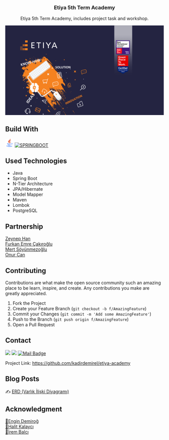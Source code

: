 
 <h3 align="center">Etiya 5th Term Academy</h3>
 <p align="center">Etiya 5th Term Academy, includes project task and workshop. </p>

![](homeworks/images/etiya.png)
 
## Build With
 <a href="https://github.com/kadirdemirel" rel="nofollow"><img align="" alt="JAVA" width="26px" src="https://raw.githubusercontent.com/kadirdemirel/kadirdemirel/main/images/java.png" style="max-width:100%;"></a>
  <a href="https://github.com/kadirdemirel" rel="nofollow"><img align="" alt="SPRINGBOOT" width="26px" src="https://miro.medium.com/fit/c/294/294/1*R6jBaoIrvb49knSiTJ7lgA.png" style="max-width:100%;"></a>

## Used Technologies 
- Java
- Spring Boot
- N-Tier Architecture
- JPA/Hibernate
- Model Mapper
- Maven
- Lombok
- PostgreSQL
## Partnership
<a href="https://github.com/zeynephan49">Zeynep Han</a> <br>
<a href="https://github.com/Furkan394">Furkan Emre Çakıroğlu</a><br>
<a href="https://github.com/MertSoyunmezoglu">Mert Söyünmezoğlu</a><br>
<a href="https://github.com/uonurcan">Onur Can</a>
## Contributing
Contributions are what make the open source community such an amazing place to be learn, inspire, and create. Any contributions you make are greatly appreciated.

1. Fork the Project
2. Create your Feature Branch (`git checkout -b f/AmazingFeature`)
3. Commit your Changes (`git commit -m 'Add some AmazingFeature'`)
4. Push to the Branch (`git push origin f/AmazingFeature`)
5. Open a Pull Request


## Contact
[![](https://img.shields.io/badge/linkedin-%230077B5.svg?&style=for-the-badge&logo=linkedin&logoColor=white)](https://www.linkedin.com/in/kadirdemirel/)
[![](https://img.shields.io/badge/medium-%2312100E.svg?&style=for-the-badge&logo=medium&logoColor=white)](https://medium.com/@kadirdemirell)
[![Mail Badge](https://img.shields.io/badge/kadirdemirel_17@hotmail.com-c14438?style=for-the-badge&logo=Gmail&logoColor=white&link=mailto:kadirdemirel_17@hotmail.com)](mailto:kadirdemirel_17@hotmail.com)

Project Link: https://github.com/kadirdemirel/etiya-academy

## Blog Posts
✍️ <a href="https://medium.com/p/43c088727a5a"  style="max-width:100%;">ERD (Varlık İlişki Diyagramı)</a> <br>


## Acknowledgment

<a href="https://github.com/engindemirog">🙏Engin Demiroğ</a> <br>
<a href="https://github.com/halitkalayci">🙏Halit Kalaycı</a> <br>
<a href="https://github.com/iremcibal">🙏İrem Balcı</a>
